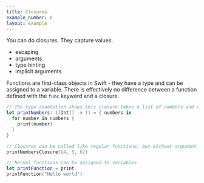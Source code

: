 ```yaml
---
title: Closures
example_number: 6
layout: example
---
```


You can do closures. They capture values.

- escaping
- arguments
- type hinting
- implicit arguments

Functions are first-class objects in Swift - they have a type and can be assigned to a variable. There is effectively no difference between a function defined with the `func` keyword and a closure.

```swift
// The type annotation shows this closure takes a list of numbers and returns nothing
let printNumbers: ([Int]) -> () = { numbers in
  for number in numbers {
    print(number)
  }
}

// Closures can be called like regular functions, but without argument labels:
printNumbersClosure([4, 5, 6])

// Normal functions can be assigned to variables
let printFunction = print
printFunction("Hello world")
```